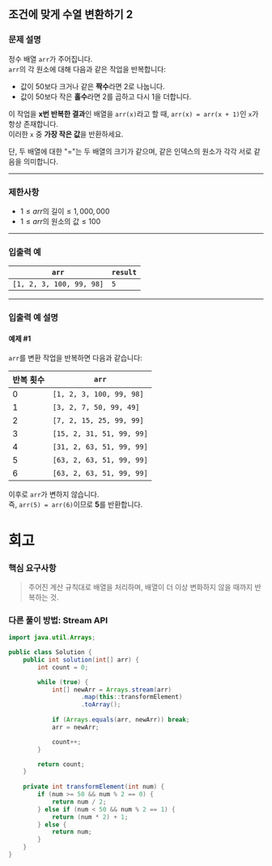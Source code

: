 ## 조건에 맞게 수열 변환하기 2

### 문제 설명
정수 배열 `arr`가 주어집니다.  
`arr`의 각 원소에 대해 다음과 같은 작업을 반복합니다:
- 값이 50보다 크거나 같은 **짝수**라면 2로 나눕니다.
- 값이 50보다 작은 **홀수**라면 2를 곱하고 다시 1을 더합니다.

이 작업을 **x번 반복한 결과**인 배열을 `arr(x)`라고 할 때, `arr(x) = arr(x + 1)`인 `x`가 항상 존재합니다.  
이러한 `x` 중 **가장 작은 값**을 반환하세요.

단, 두 배열에 대한 "="는 두 배열의 크기가 같으며, 같은 인덱스의 원소가 각각 서로 같음을 의미합니다.

---

### 제한사항
- $1 \leq arr\text{의 길이} \leq 1,000,000$
- $1 \leq arr\text{의 원소의 값} \leq 100$

---

### 입출력 예

| `arr`                    | `result` |
|--------------------------|----------|
| `[1, 2, 3, 100, 99, 98]` | `5`      |

---

### 입출력 예 설명

#### 예제 #1
`arr`를 변환 작업을 반복하면 다음과 같습니다:

| 반복 횟수 | `arr`                     |
|-------|---------------------------|
| 0     | `[1, 2, 3, 100, 99, 98]`  |
| 1     | `[3, 2, 7, 50, 99, 49]`   |
| 2     | `[7, 2, 15, 25, 99, 99]`  |
| 3     | `[15, 2, 31, 51, 99, 99]` |
| 4     | `[31, 2, 63, 51, 99, 99]` |
| 5     | `[63, 2, 63, 51, 99, 99]` |
| 6     | `[63, 2, 63, 51, 99, 99]` |

이후로 `arr`가 변하지 않습니다.  
즉, `arr(5) = arr(6)`이므로 **5**를 반환합니다.
# 회고
### 핵심 요구사항
> 주어진 계산 규칙대로 배열을 처리하며, 배열이 더 이상 변화하지 않을 때까지 반복하는 것.
### 다른 풀이 방법: Stream API
```java
import java.util.Arrays;

public class Solution {
    public int solution(int[] arr) {
        int count = 0;

        while (true) {
            int[] newArr = Arrays.stream(arr)
                    .map(this::transformElement)
                    .toArray();
            
            if (Arrays.equals(arr, newArr)) break;
            arr = newArr;

            count++;
        }

        return count;
    }
    
    private int transformElement(int num) {
        if (num >= 50 && num % 2 == 0) {
            return num / 2;
        } else if (num < 50 && num % 2 == 1) {
            return (num * 2) + 1;
        } else {
            return num;
        }
    }
}
```
